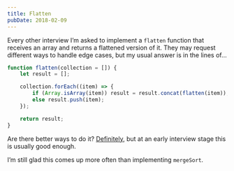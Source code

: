 ```yaml
---
title: Flatten
pubDate: 2018-02-09
---
```


Every other interview I’m asked to implement a `flatten` function that receives an array and returns a flattened version of it. They may request different ways to handle edge cases, but my usual answer is in the lines of…

```js
function flatten(collection = []) {
	let result = [];

	collection.forEach((item) => {
		if (Array.isArray(item)) result = result.concat(flatten(item));
		else result.push(item);
	});

	return result;
}
```

Are there better ways to do it? [Definitely](http://underscorejs.org/docs/underscore.html#section-56), but at an early interview stage this is usually good enough.

I’m still glad this comes up more often than implementing `mergeSort`.

